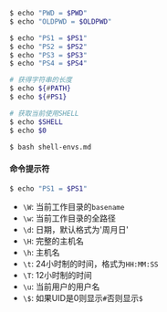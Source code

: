 

```bash
$ echo "PWD = $PWD"
$ echo "OLDPWD = $OLDPWD"

$ echo "PS1 = $PS1"                   
$ echo "PS2 = $PS2"                   
$ echo "PS3 = $PS3"                   
$ echo "PS4 = $PS4"    
```

```bash
# 获得字符串的长度
$ echo ${#PATH}
$ echo ${#PS1}

# 获取当前使用SHELL
$ echo $SHELL
$ echo $0
```


```bash
$ bash shell-envs.md
```

#### 命令提示符

```bash
$ echo "PS1 = $PS1"
```

- `\W`: 当前工作目录的`basename`
- `\w`: 当前工作目录的全路径
- `\d`: 日期，默认格式为'周月日'
- `\H`: 完整的主机名
- `\h`: 主机名
- `\t`: 24小时制的时间，格式为`HH:MM:SS`
- `\T`: 12小时制的时间
- `\u`: 当前用户的用户名
- `\$`: 如果UID是0则显示`#`否则显示`$`